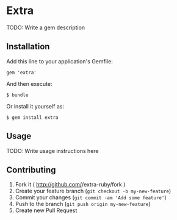 # Extra

TODO: Write a gem description

## Installation

Add this line to your application's Gemfile:

    gem 'extra'

And then execute:

    $ bundle

Or install it yourself as:

    $ gem install extra

## Usage

TODO: Write usage instructions here

## Contributing

1. Fork it ( http://github.com/<my-github-username>/extra-ruby/fork )
2. Create your feature branch (`git checkout -b my-new-feature`)
3. Commit your changes (`git commit -am 'Add some feature'`)
4. Push to the branch (`git push origin my-new-feature`)
5. Create new Pull Request
